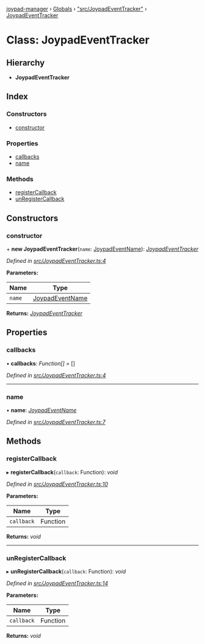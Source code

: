 [joypad-manager](../README.md) › [Globals](../globals.md) › ["src/JoypadEventTracker"](../modules/_src_joypadeventtracker_.md) › [JoypadEventTracker](_src_joypadeventtracker_.joypadeventtracker.md)

# Class: JoypadEventTracker

## Hierarchy

* **JoypadEventTracker**

## Index

### Constructors

* [constructor](_src_joypadeventtracker_.joypadeventtracker.md#constructor)

### Properties

* [callbacks](_src_joypadeventtracker_.joypadeventtracker.md#callbacks)
* [name](_src_joypadeventtracker_.joypadeventtracker.md#name)

### Methods

* [registerCallback](_src_joypadeventtracker_.joypadeventtracker.md#registercallback)
* [unRegisterCallback](_src_joypadeventtracker_.joypadeventtracker.md#unregistercallback)

## Constructors

###  constructor

\+ **new JoypadEventTracker**(`name`: [JoypadEventName](../modules/_src_joypadeventemitter_.md#joypadeventname)): *[JoypadEventTracker](_src_joypadeventtracker_.joypadeventtracker.md)*

*Defined in [src/JoypadEventTracker.ts:4](https://github.com/nvitaterna/joypad-manager/blob/6b977e7/src/JoypadEventTracker.ts#L4)*

**Parameters:**

Name | Type |
------ | ------ |
`name` | [JoypadEventName](../modules/_src_joypadeventemitter_.md#joypadeventname) |

**Returns:** *[JoypadEventTracker](_src_joypadeventtracker_.joypadeventtracker.md)*

## Properties

###  callbacks

• **callbacks**: *Function[]* = []

*Defined in [src/JoypadEventTracker.ts:4](https://github.com/nvitaterna/joypad-manager/blob/6b977e7/src/JoypadEventTracker.ts#L4)*

___

###  name

• **name**: *[JoypadEventName](../modules/_src_joypadeventemitter_.md#joypadeventname)*

*Defined in [src/JoypadEventTracker.ts:7](https://github.com/nvitaterna/joypad-manager/blob/6b977e7/src/JoypadEventTracker.ts#L7)*

## Methods

###  registerCallback

▸ **registerCallback**(`callback`: Function): *void*

*Defined in [src/JoypadEventTracker.ts:10](https://github.com/nvitaterna/joypad-manager/blob/6b977e7/src/JoypadEventTracker.ts#L10)*

**Parameters:**

Name | Type |
------ | ------ |
`callback` | Function |

**Returns:** *void*

___

###  unRegisterCallback

▸ **unRegisterCallback**(`callback`: Function): *void*

*Defined in [src/JoypadEventTracker.ts:14](https://github.com/nvitaterna/joypad-manager/blob/6b977e7/src/JoypadEventTracker.ts#L14)*

**Parameters:**

Name | Type |
------ | ------ |
`callback` | Function |

**Returns:** *void*

